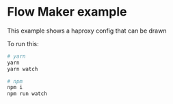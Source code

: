 # Flow Maker example
This example shows a haproxy config that can be drawn  

To run this:
```sh
# yarn
yarn
yarn watch

# npm
npm i
npm run watch
```
